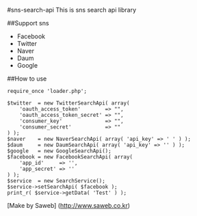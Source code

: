 #sns-search-api
This is sns search api library

##Support sns
* Facebook
* Twitter
* Naver
* Daum
* Google

##How to use

```
require_once 'loader.php';

$twitter  = new TwitterSearchApi( array(
	'oauth_access_token'        => "",
	'oauth_access_token_secret' => "",
	'consumer_key'              => "",
	'consumer_secret'           => ""
) );
$naver    = new NaverSearchApi( array( 'api_key' => ' ' ) );
$daum     = new DaumSearchApi( array( 'api_key' => '' ) );
$google   = new GoogleSearchApi();
$facebook = new FacebookSearchApi( array(
	'app_id'     => '',
	'app_secret' => ''
) );
$service  = new SearchService();
$service->setSearchApi( $facebook );
print_r( $service->getData( 'Test' ) );
```

[Make by Saweb] (http://www.saweb.co.kr)